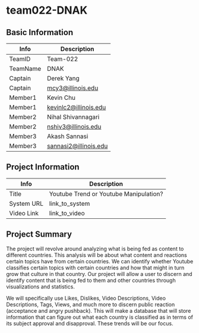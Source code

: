 
# team022-DNAK

## Basic Information

|   Info      |        Description     |
| ----------- | ---------------------- |
| TeamID      |        Team-022        |
| TeamName    |         DNAK           |
| Captain     |       Derek Yang       |
| Captain     |  mcy3@illinois.edu     |
| Member1     |        Kevin Chu       |
| Member1     |   kevinlc2@illinois.edu|
| Member2     |  Nihal Shivannagari    |
| Member2     |   nshiv3@illinois.edu  |
| Member3     |      Akash Sannasi     |
| Member3     |  sannasi2@illinois.edu |

## Project Information

|   Info      |        Description     |
| ----------- | ---------------------- |
|  Title      |       Youtube Trend or Youtube Manipulation? |     |
| System URL  |      link_to_system    |
| Video Link  |      link_to_video     |

## Project Summary

The project will revolve around analyzing what is being fed as content to different countries. This analysis will be about what content and reactions certain topics have from certain countries. We can identify whether Youtube classifies certain topics with certain countries and how that might in turn grow that culture in that country. Our project will allow a user to discern and identify content that is being fed to them and other countries through visualizations and statistics. 
	
We will specifically use Likes, Dislikes, Video Descriptions, Video Descriptions, Tags, Views, and much more to discern public reaction (acceptance and angry pushback). This will make a database that will store information that can figure out what each country is classified as in terms of its subject approval and disapproval. These trends will be our focus. 


